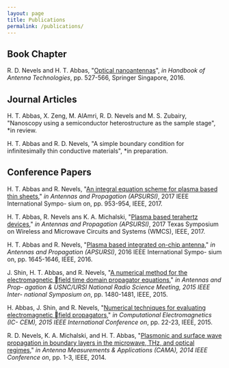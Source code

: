 ```yaml
---
layout: page
title: Publications
permalink: /publications/
---
```


## Book Chapter
R. D. Nevels and H. T. Abbas, "[Optical nanoantennas](http://link.springer.com/referenceworkentry/10.1007/978-981-4560-75-7_43-1)", *in Handbook of
Antenna Technologies*, pp. 527-566, Springer Singapore, 2016.

## Journal Articles
H. T. Abbas, X. Zeng, M. AlAmri, R. D. Nevels and M. S. Zubairy, "Nanoscopy using a semiconductor heterostructure as the sample stage", *in review.

H. T. Abbas and R. D. Nevels, "A simple boundary condition for infinitesimally thin conductive materials", *in preparation.

## Conference Papers
H. T. Abbas and R. Nevels, "[An integral equation scheme for plasma based thin sheets](http://ieeexplore.ieee.org/abstract/document/8072519/)," *in
Antennas and Propagation (APSURSI)*, 2017 IEEE International Sympo-
sium on, pp. 953-954, IEEE, 2017.

H. T. Abbas, R. Nevels ans K. A. Michalski, "[Plasma based terahertz devices](http://ieeexplore.ieee.org/abstract/document/8070694/)," *in
Antennas and Propagation (APSURSI)*, 2017 Texas Symposium on Wireless and Microwave Circuits and Systems (WMCS), IEEE, 2017.

H. T. Abbas and R. Nevels, "[Plasma based integrated on-chip antenna](http://ieeexplore.ieee.org/abstract/document/7696529/)," *in
Antennas and Propagation (APSURSI)*, 2016 IEEE International Sympo-
sium on, pp. 1645-1646, IEEE, 2016.

J. Shin, H. T. Abbas, and R. Nevels, "[A numerical method for the electromagnetic field time domain propagator equations](http://ieeexplore.ieee.org/document/7305129/?arnumber=7305129)," *in Antennas and Prop-
agation & USNC/URSI National Radio Science Meeting, 2015 IEEE Inter-
national Symposium on*, pp. 1480-1481, IEEE, 2015.

H. Abbas, J. Shin, and R. Nevels, "[Numerical techniques for evaluating
electromagnetic field propagators](http://ieeexplore.ieee.org/document/7052541/?arnumber=7052541)," *in Computational Electromagnetics (IC-
CEM), 2015 IEEE International Conference on*, pp. 22-23, IEEE, 2015.

R. D. Nevels, K. A. Michalski, and H. T. Abbas, "[Plasmonic and surface
wave propagation in boundary layers in the microwave, THz, and optical
regimes](http://ieeexplore.ieee.org/document/7003332/?arnumber=7003332)," *in Antenna Measurements & Applications (CAMA), 2014 IEEE
Conference on*, pp. 1-3, IEEE, 2014.
